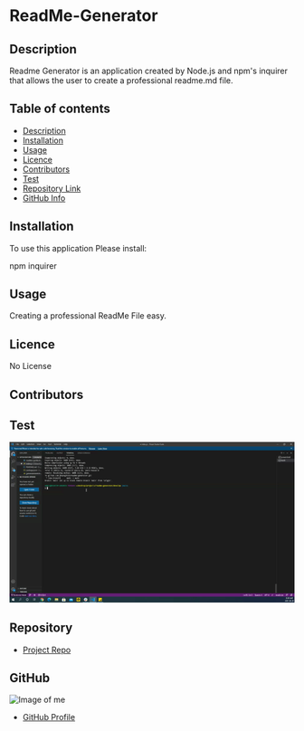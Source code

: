 
# **ReadMe-Generator**


## Description 
Readme Generator is an application created by Node.js and npm's inquirer that allows the user to create a professional readme.md file.

## Table of contents
- [Description](#Description)
- [Installation](#Installation)
- [Usage](#Usage)
- [Licence](#Licence)
- [Contributors](#Contributors)
- [Test](#Test)
- [Repository Link](#Repository)
- [GitHub Info](#GitHub) 
## Installation
To use this application
Please install:

npm inquirer
        
## Usage
Creating a professional ReadMe File easy.

## Licence
No License

## Contributors


## Test
![Alt Text](https://github.com/jhwang2525/readme-generator/blob/main/test-example.gif?raw=true)

## Repository
- [Project Repo](https://github.com/jhwang2525/readme-generator/blob/main/README.md#Repository)

## GitHub
![Image of me](https://avatars.githubusercontent.com/u/80090287?v=4)
- [GitHub Profile](https://github.com/jhwang2525)

